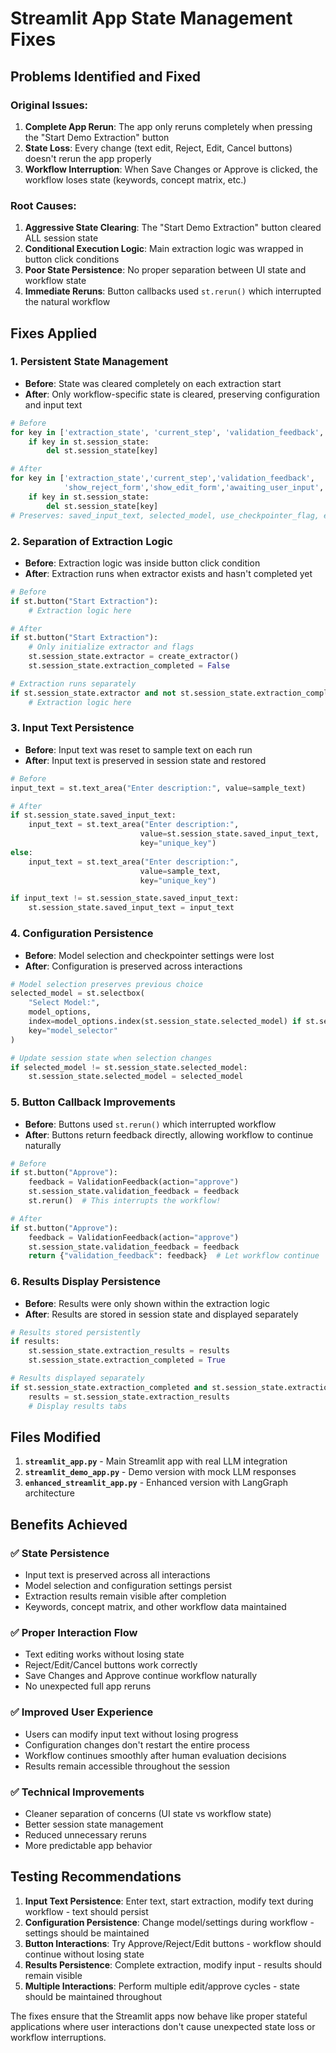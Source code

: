 # Streamlit App State Management Fixes

## Problems Identified and Fixed

### Original Issues:
1. **Complete App Rerun**: The app only reruns completely when pressing the "Start Demo Extraction" button
2. **State Loss**: Every change (text edit, Reject, Edit, Cancel buttons) doesn't rerun the app properly
3. **Workflow Interruption**: When Save Changes or Approve is clicked, the workflow loses state (keywords, concept matrix, etc.)

### Root Causes:
1. **Aggressive State Clearing**: The "Start Demo Extraction" button cleared ALL session state
2. **Conditional Execution Logic**: Main extraction logic was wrapped in button click conditions
3. **Poor State Persistence**: No proper separation between UI state and workflow state
4. **Immediate Reruns**: Button callbacks used `st.rerun()` which interrupted the natural workflow

## Fixes Applied

### 1. Persistent State Management
- **Before**: State was cleared completely on each extraction start
- **After**: Only workflow-specific state is cleared, preserving configuration and input text

```python
# Before
for key in ['extraction_state', 'current_step', 'validation_feedback', 'final_results', 'show_reject_form', 'show_edit_form']:
    if key in st.session_state:
        del st.session_state[key]

# After  
for key in ['extraction_state','current_step','validation_feedback',
            'show_reject_form','show_edit_form','awaiting_user_input','ui_interaction_id']:
    if key in st.session_state:
        del st.session_state[key]
# Preserves: saved_input_text, selected_model, use_checkpointer_flag, extraction_results, etc.
```

### 2. Separation of Extraction Logic
- **Before**: Extraction logic was inside button click condition
- **After**: Extraction runs when extractor exists and hasn't completed yet

```python
# Before
if st.button("Start Extraction"):
    # Extraction logic here

# After
if st.button("Start Extraction"):
    # Only initialize extractor and flags
    st.session_state.extractor = create_extractor()
    st.session_state.extraction_completed = False

# Extraction runs separately
if st.session_state.extractor and not st.session_state.extraction_completed:
    # Extraction logic here
```

### 3. Input Text Persistence
- **Before**: Input text was reset to sample text on each run
- **After**: Input text is preserved in session state and restored

```python
# Before
input_text = st.text_area("Enter description:", value=sample_text)

# After
if st.session_state.saved_input_text:
    input_text = st.text_area("Enter description:", 
                             value=st.session_state.saved_input_text, 
                             key="unique_key")
else:
    input_text = st.text_area("Enter description:", 
                             value=sample_text, 
                             key="unique_key")

if input_text != st.session_state.saved_input_text:
    st.session_state.saved_input_text = input_text
```

### 4. Configuration Persistence  
- **Before**: Model selection and checkpointer settings were lost
- **After**: Configuration is preserved across interactions

```python
# Model selection preserves previous choice
selected_model = st.selectbox(
    "Select Model:",
    model_options,
    index=model_options.index(st.session_state.selected_model) if st.session_state.selected_model in model_options else 0,
    key="model_selector"
)

# Update session state when selection changes
if selected_model != st.session_state.selected_model:
    st.session_state.selected_model = selected_model
```

### 5. Button Callback Improvements
- **Before**: Buttons used `st.rerun()` which interrupted workflow
- **After**: Buttons return feedback directly, allowing workflow to continue naturally

```python
# Before
if st.button("Approve"):
    feedback = ValidationFeedback(action="approve")
    st.session_state.validation_feedback = feedback
    st.rerun()  # This interrupts the workflow!

# After  
if st.button("Approve"):
    feedback = ValidationFeedback(action="approve")
    st.session_state.validation_feedback = feedback
    return {"validation_feedback": feedback}  # Let workflow continue
```

### 6. Results Display Persistence
- **Before**: Results were only shown within the extraction logic
- **After**: Results are stored in session state and displayed separately

```python
# Results stored persistently
if results:
    st.session_state.extraction_results = results
    st.session_state.extraction_completed = True

# Results displayed separately
if st.session_state.extraction_completed and st.session_state.extraction_results:
    results = st.session_state.extraction_results
    # Display results tabs
```

## Files Modified

1. **`streamlit_app.py`** - Main Streamlit app with real LLM integration
2. **`streamlit_demo_app.py`** - Demo version with mock LLM responses  
3. **`enhanced_streamlit_app.py`** - Enhanced version with LangGraph architecture

## Benefits Achieved

### ✅ State Persistence
- Input text is preserved across all interactions
- Model selection and configuration settings persist
- Extraction results remain visible after completion
- Keywords, concept matrix, and other workflow data maintained

### ✅ Proper Interaction Flow
- Text editing works without losing state
- Reject/Edit/Cancel buttons work correctly
- Save Changes and Approve continue workflow naturally
- No unexpected full app reruns

### ✅ Improved User Experience
- Users can modify input text without losing progress
- Configuration changes don't restart the entire process
- Workflow continues smoothly after human evaluation decisions
- Results remain accessible throughout the session

### ✅ Technical Improvements
- Cleaner separation of concerns (UI state vs workflow state)
- Better session state management
- Reduced unnecessary reruns
- More predictable app behavior

## Testing Recommendations

1. **Input Text Persistence**: Enter text, start extraction, modify text during workflow - text should persist
2. **Configuration Persistence**: Change model/settings during workflow - settings should be maintained
3. **Button Interactions**: Try Approve/Reject/Edit buttons - workflow should continue without losing state
4. **Results Persistence**: Complete extraction, modify input - results should remain visible
5. **Multiple Interactions**: Perform multiple edit/approve cycles - state should be maintained throughout

The fixes ensure that the Streamlit apps now behave like proper stateful applications where user interactions don't cause unexpected state loss or workflow interruptions.
